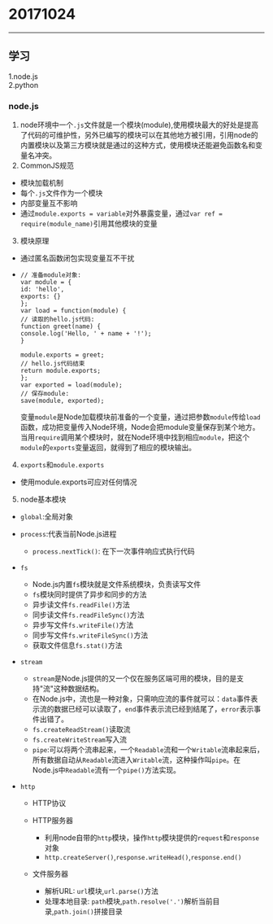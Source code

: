 # 20171024

<!-- ## 任务 --> <!-- 1.河北头条唤醒投票页 -->

 --------------------------------------------------------------------------------

## 学习

1.node.js<br>
2.python<br>

### node.js

1. node环境中一个`.js`文件就是一个模块(module),使用模块最大的好处是提高了代码的可维护性，另外已编写的模块可以在其他地方被引用，引用node的内置模块以及第三方模块就是通过的这种方式，使用模块还能避免函数名和变量名冲突。
2. CommonJS规范

  - 模块加载机制
  - 每个`.js`文件作为一个模块
  - 内部变量互不影响
  - 通过`module.exports = variable`对外暴露变量，通过`var ref = require(module_name)`引用其他模块的变量

3. 模块原理

  - 通过匿名函数闭包实现变量互不干扰
  - ```
    // 准备module对象:
    var module = {
    id: 'hello',
    exports: {}
    };
    var load = function(module) {
    // 读取的hello.js代码:
    function greet(name) {
    console.log('Hello, ' + name + '!');
    }

    module.exports = greet;
    // hello.js代码结束
    return module.exports;
    };
    var exported = load(module);
    // 保存module:
    save(module, exported);
    ```

    变量`module`是Node加载模块前准备的一个变量，通过把参数`module`传给`load`函数，成功把变量传入Node环境，Node会把module变量保存到某个地方。当用`require`调用某个模块时，就在Node环境中找到相应`module`，把这个`module`的`exports`变量返回，就得到了相应的模块输出。

4. `exports`和`module.exports`

  - 使用module.exports可应对任何情况

5. node基本模块

  - `global`:全局对象
  - `process`:代表当前Node.js进程

    - `process.nextTick()`: 在下一次事件响应式执行代码

  - `fs`

    - Node.js内置`fs`模块就是文件系统模块，负责读写文件
    - `fs`模块同时提供了异步和同步的方法
    - 异步读文件`fs.readFile()`方法
    - 同步读文件`fs.readFileSync()`方法
    - 异步写文件`fs.writeFile()`方法
    - 同步写文件`fs.writeFileSync()`方法
    - 获取文件信息`fs.stat()`方法

  - `stream`

    - `stream`是Node.js提供的又一个仅在服务区端可用的模块，目的是支持"流"这种数据结构。
    - 在Node.js中，流也是一种对象，只需响应流的事件就可以：`data`事件表示流的数据已经可以读取了，`end`事件表示流已经到结尾了，`error`表示事件出错了。
    - `fs.createReadStream()`读取流
    - `fs.createWriteStream`写入流
    - `pipe`:可以将两个流串起来，一个`Readable`流和一个`Writable`流串起来后，所有数据自动从`Readable`流进入`Writable`流，这种操作叫`pipe`。在Node.js中`Readable`流有一个`pipe()`方法实现。

  - `http`

    - HTTP协议
    - HTTP服务器

      - 利用node自带的`http`模块，操作`http`模块提供的`request`和`response`对象
      - `http.createServer()`,`response.writeHead()`,`response.end()`

    - 文件服务器

      - 解析URL: `url`模块,`url.parse()`方法
      - 处理本地目录: `path`模块,`path.resolve('.')`解析当前目录,`path.join()`拼接目录
